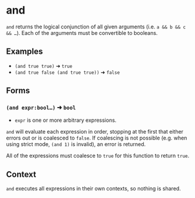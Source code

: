 # and

`and` returns the logical conjunction of all given arguments (i.e.
`a && b && c && …`). Each of the arguments must be convertible to booleans.

## Examples

* `(and true true)` ➜ `true`
* `(and true false (and true true))` ➜ `false`

## Forms

### `(and expr:bool…)` ➜ `bool`

* `expr` is one or more arbitrary expressions.

`and` will evaluate each expression in order, stopping at the first that either
errors out or is coalesced to `false`. If coalescing is not possible (e.g. when
using strict mode, `(and 1)` is invalid), an error is returned.

All of the expressions must coalesce to `true` for this function to return
`true`.

## Context

`and` executes all expressions in their own contexts, so nothing is shared.
